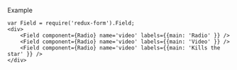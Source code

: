Example

    var Field = require('redux-form').Field;
    <div>
        <Field component={Radio} name='video' labels={{main: 'Radio' }} />
        <Field component={Radio} name='video' labels={{main: 'Video' }} />
        <Field component={Radio} name='video' labels={{main: 'Kills the star' }} />
    </div>